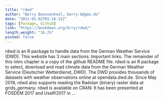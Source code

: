 ```yaml
---
title: "rdwd"
author: "Berry Boessenkool, berry-b@gmx.de"
date: "2021-01-02T01:18:15Z"
tags: [Package, Github]
link: "https://bookdown.org/brry/rdwd/"
length_weight: "16.2%"
pinned: false
---
```


rdwd is an R package to handle data from the German Weather Service (DWD). This website has 3 main sections: Important links: The remainder of this intro chapter is a copy of the github README file. rdwd is an R package to select, download and read climate data from the German Weather Service (Deutscher Wetterdienst, DWD). The DWD provides thousands of datasets with weather observations online at opendata.dwd.de. Since May 2019, rdwd also supports reading the Radolan (binary) raster data at grids_germany. rdwd is available on CRAN: It has been presented at FOSDEM 2017 and UseR!2017 in ...
